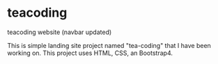 # teacoding
teacoding website (navbar updated)

This is simple landing site project named "tea-coding" that I have been working on. 
This project uses HTML, CSS, an Bootstrap4.
